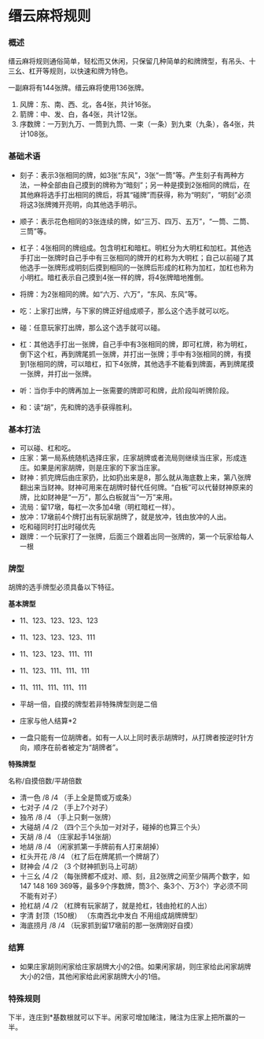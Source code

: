 # 缙云麻将规则

### 概述

缙云麻将规则通俗简单，轻松而又休闲，只保留几种简单的和牌牌型，有吊头、十三幺、杠开等规则，以快速和牌为特色。

一副麻将有144张牌。缙云麻将使用136张牌。

1. 风牌：东、南、西、北，各4张，共计16张。
2. 箭牌：中、发、白，各4张，共计12张。
3. 序数牌：一万到九万、一筒到九筒、一束（一条）到九束（九条），各4张，共计108张。

### 基础术语
- 刻子：表示3张相同的牌，如3张“东风”，3张“一筒”等。产生刻子有两种方法，一种全部由自己摸到的牌称为“暗刻”；另一种是摸到2张相同的牌后，在其他麻将选手打出相同的牌后，将其“碰牌”而获得，称为“明刻”，“明刻”必须将这3张牌摊开亮明，向其他选手明示。
- 顺子：表示花色相同的3张连续的牌，如“三万、四万、五万”，“一筒、二筒、三筒”等。
- 杠子：4张相同的牌组成。包含明杠和暗杠。明杠分为大明杠和加杠。其他选手打出一张牌时自己手中有三张相同的牌开的杠称为大明杠；自己以前碰了其他选手一张牌形成明刻后摸到相同的一张牌后形成的杠称为加杠，加杠也称为小明杠。暗杠表示自己摸到4张一样的牌，将4张牌暗地推倒。
- 将牌：为2张相同的牌。如“六万、六万”，“东风、东风”等。

- 吃：上家打出牌，与下家的牌正好组成顺子，那么这个选手就可以吃。
- 碰：任意玩家打出牌，那么这个选手就可以碰。
- 杠：其他选手打出一张牌，自己手中有3张相同的牌，即可杠牌，称为明杠，倒下这个杠，再到牌尾抓一张牌，并打出一张牌；手中有3张相同的牌，有摸到1张相同的牌，可以暗杠，扣下4张牌，其他选手不能看到牌面，再到牌尾摸一张牌，并打出一张牌。
- 听：当你手中的牌再加上一张需要的牌即可和牌，此阶段叫听牌阶段。
- 和：读“胡”，先和牌的选手获得胜利。


### 基本打法
- 可以碰、杠和吃。
- 庄家：第一局系统随机选择庄家，庄家胡牌或者流局则继续当庄家，形成连庄。如果是闲家胡牌，则是庄家的下家当庄家。
- 财神：抓完牌后由庄家扔，比如扔出来是8，那么就从海底数上来，第八张牌翻出来当财神。财神可用来在胡牌时替代任何牌。“白板”可以代替财神原来的牌，比如财神是“一万”，那么白板就当“一万”来用。
- 流局：留17墩，每杠一次多加4墩（明杠暗杠一样）。
- 放冲：17墩前4个牌打出有玩家胡牌了，就是放冲，钱由放冲的人出。
- 吃和碰同时打出时碰优先
- 跟牌：一个玩家打了一张牌，后面三个跟着出同一张牌的，第一个玩家给每人一根


### 牌型
胡牌的选手牌型必须具备以下特征。

**基本牌型**

- 11、123、123、123、123
- 11、123、123、123、111
- 11、123、123、111、111
- 11、123、111、111、111
- 11、111、111、111、111


- 平胡一倍，自摸的牌型若非特殊牌型则是二倍
- 庄家与他人结算*2
- 一盘只能有一位胡牌者。如有一人以上同时表示胡牌时，从打牌者按逆时针方向，顺序在前者被定为“胡牌者”。

**特殊牌型**


名称/自摸倍数/平胡倍数
- 清一色    /8    /4     （手上全是筒或万或条）
- 七对子    /4    /2    （手上7个对子）
- 独吊    /8    /4      （手上只剩一张牌）
- 大碰胡    /4    /2    （四个三个头加一对对子，碰掉的也算三个头）
- 天胡    /8    /4    （庄家起手14张胡）
- 地胡    /8    /4    （闲家抓第一手牌前有人打来胡掉）
- 杠头开花    /8    /4  （杠了后在牌尾抓一个牌胡了）
- 财神会    /4    /2    （3 个财神抓到马上可胡）
- 十三幺    /4    /2   （每张牌都不成对、顺、刻，且2张牌之间至少隔两个数字，如147 148 169 369等，最多9个序数牌，筒3个、条3个、万3个）字必须不同 不能有对子）
- 抢杠胡    /4    /2     （杠牌有玩家胡了，就是抢杠，钱由抢杠的人出）
- 字清    封顶（150根）    （东南西北中发白 不用组成胡牌牌型）
- 海底捞月  /8  /4       （玩家抓到留17墩前的那一张牌刚好自摸）





### 结算


- 如果庄家胡则闲家给庄家胡牌大小的2倍。如果闲家胡，则庄家给此闲家胡牌大小的2倍，其他闲家给此闲家胡牌大小的1倍。

### 特殊规则
下半，连庄到*基数根就可以下半。闲家可增加赌注，赌注为庄家上把所赢的一半。
